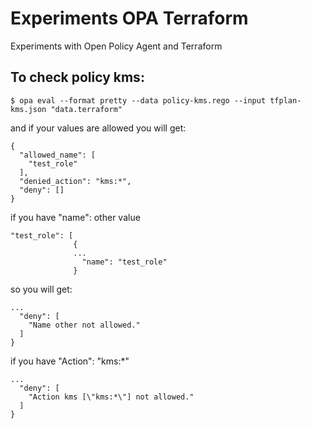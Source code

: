 # Experiments OPA Terraform
Experiments with Open Policy Agent and Terraform 

## To check policy kms:
`$ opa eval --format pretty --data policy-kms.rego --input tfplan-kms.json "data.terraform"`

and if your values are allowed you will get:

```
{
  "allowed_name": [
    "test_role"
  ],
  "denied_action": "kms:*",
  "deny": []
}
```
if you have "name": other value
```
"test_role": [
              {
              ...
                "name": "test_role" 
              }
```
so you will get:
```
...
  "deny": [
    "Name other not allowed."
  ]
}
```

if you have "Action": "kms:*"
```
...
  "deny": [
    "Action kms [\"kms:*\"] not allowed."
  ]
}
```

            
